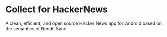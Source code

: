 Collect for HackerNews
======================
A clean, efficient, and open source Hacker News app for Android based on the
semantics of Reddit Sync.
